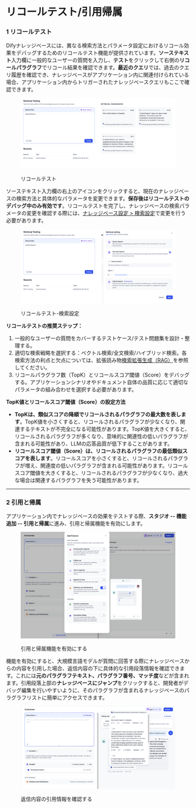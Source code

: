 # リコールテスト/引用帰属

### 1 リコールテスト

Difyナレッジベースには、異なる検索方法とパラメータ設定におけるリコール効果をデバッグするためのリコールテスト機能が提供されています。**ソーステキスト**入力欄に一般的なユーザーの質問を入力し、**テスト**をクリックして右側の**リコールパラグラフ**でリコール結果を確認できます。**最近のクエリ**では、過去のクエリ履歴を確認でき、ナレッジベースがアプリケーション内に関連付けられている場合、アプリケーション内からトリガーされたナレッジベースクエリもここで確認できます。

<figure><img src="../../.gitbook/assets/Retrieval-testing.png" alt=""><figcaption><p>リコールテスト</p></figcaption></figure>

ソーステキスト入力欄の右上のアイコンをクリックすると、現在のナレッジベースの検索方法と具体的なパラメータを変更できます。**保存後はリコールテストのデバッグ中のみ有効です**。リコールテストを完了し、ナレッジベースの検索パラメータの変更を確認する際には、[ナレッジベース設定 > 検索設定](./create-knowledge-and-upload-documents/#id-6-jian-suo-she-ding)で変更を行う必要があります。

<figure><img src="../../.gitbook/assets/Retrieval-testing-setting.png" alt=""><figcaption><p>リコールテスト-検索設定</p></figcaption></figure>

**リコールテストの推奨ステップ：**

1. 一般的なユーザーの質問をカバーするテストケース/テスト問題集を設計・整理する。
2. 適切な検索戦略を選択する：ベクトル検索/全文検索/ハイブリッド検索。各検索方法の利点と欠点については、拡張読み物[検索拡張生成（RAG）](../../learn-more/extended-reading/retrieval-augment/)を参照してください。
3. リコールパラグラフ数（TopK）とリコールスコア閾値（Score）をデバッグする。アプリケーションシナリオやドキュメント自体の品質に応じて適切なパラメータの組み合わせを選択する必要があります。

**TopK値とリコールスコア閾値（Score）の設定方法**

* **TopKは、類似スコアの降順でリコールされるパラグラフの最大数を表します**。TopK値を小さくすると、リコールされるパラグラフが少なくなり、関連するテキストが不完全になる可能性があります。TopK値を大きくすると、リコールされるパラグラフが多くなり、意味的に関連性の低いパラグラフが含まれる可能性があり、LLMの応答品質が低下することがあります。
* **リコールスコア閾値（Score）は、リコールされるパラグラフの最低類似スコアを表します**。リコールスコアを小さくすると、リコールされるパラグラフが増え、関連度の低いパラグラフが含まれる可能性があります。リコールスコア閾値を大きくすると、リコールされるパラグラフが少なくなり、過大な場合は関連するパラグラフを失う可能性があります。

***

### 2 引用と帰属

アプリケーション内でナレッジベースの効果をテストする際、**スタジオ -- 機能追加 -- 引用と帰属**に進み、引用と帰属機能を有効にします。

<figure><img src="../../.gitbook/assets/citation-and-attribution.png" alt=""><figcaption><p>引用と帰属機能を有効にする</p></figcaption></figure>

機能を有効にすると、大規模言語モデルが質問に回答する際にナレッジベースからの内容を引用した場合、返信内容の下に具体的な引用段落情報を確認できます。これには**元のパラグラフテキスト、パラグラフ番号、マッチ度**などが含まれます。引用段落上部の**ナレッジベースにジャンプ**をクリックすると、開発者がデバッグ編集を行いやすいように、そのパラグラフが含まれるナレッジベースのパラグラフリストに簡単にアクセスできます。

<figure><img src="../../.gitbook/assets/view-citation-informatio.png" alt=""><figcaption><p>返信内容の引用情報を確認する</p></figcaption></figure>
